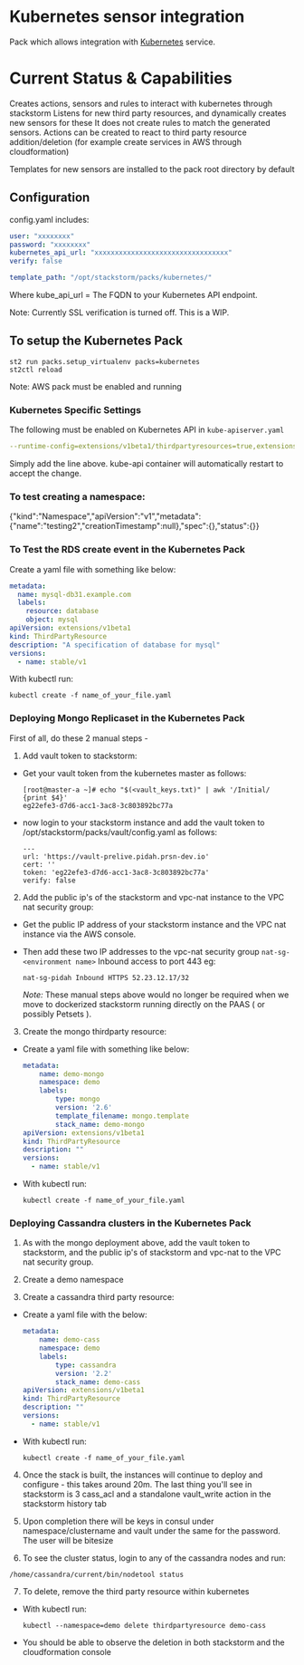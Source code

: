 # Kubernetes sensor integration

Pack which allows integration with [Kubernetes](https://kubernetes.io/) service.

# Current Status & Capabilities
Creates actions, sensors and rules to interact with kubernetes through stackstorm
Listens for new third party resources, and dynamically creates new sensors for these
It does not create rules to match the generated sensors.
Actions can be created to react to third party resource addition/deletion (for example
create services in AWS through cloudformation)

Templates for new sensors are installed to the pack root directory by default

## Configuration

config.yaml includes:
```yaml
user: "xxxxxxxx"
password: "xxxxxxxx"
kubernetes_api_url: "xxxxxxxxxxxxxxxxxxxxxxxxxxxxxxxxx"
verify: false

template_path: "/opt/stackstorm/packs/kubernetes/"
```
Where kube_api_url = The FQDN to your Kubernetes API endpoint.

Note: Currently SSL verification is turned off. This is a WIP.

## To setup the Kubernetes Pack
```
st2 run packs.setup_virtualenv packs=kubernetes
st2ctl reload
```

Note: AWS pack must be enabled and running


### Kubernetes Specific Settings

The following must be enabled on Kubernetes API in ```kube-apiserver.yaml```

```yaml
--runtime-config=extensions/v1beta1/thirdpartyresources=true,extensions/v1beta1/deployments=true
```

Simply add the line above. kube-api container will automatically restart to accept the change.

### To test creating a namespace:

{"kind":"Namespace","apiVersion":"v1","metadata":{"name":"testing2","creationTimestamp":null},"spec":{},"status":{}}

### To Test the RDS create event in the Kubernetes Pack

Create a yaml file with something like below:

```yaml
metadata:
  name: mysql-db31.example.com
  labels:
    resource: database
    object: mysql
apiVersion: extensions/v1beta1
kind: ThirdPartyResource
description: "A specification of database for mysql"
versions:
  - name: stable/v1
```

With kubectl run:

```
kubectl create -f name_of_your_file.yaml
```

### Deploying Mongo Replicaset in the Kubernetes Pack

First of all, do these 2 manual steps -

1. Add vault token to stackstorm:

  * Get your vault token from the kubernetes master as follows:

    ```
    [root@master-a ~]# echo "$(<vault_keys.txt)" | awk '/Initial/ {print $4}'
    eg22efe3-d7d6-acc1-3ac8-3c803892bc77a
    ```

  * now login to your stackstorm instance and add the vault token to /opt/stackstorm/packs/vault/config.yaml as follows:
    ```
    ---
    url: 'https://vault-prelive.pidah.prsn-dev.io'
    cert: ''
    token: 'eg22efe3-d7d6-acc1-3ac8-3c803892bc77a'
    verify: false
    ```

2. Add the public ip's of the stackstorm and vpc-nat instance to the VPC nat security group:

  * Get the public IP address of your stackstorm instance and the VPC nat instance via the AWS console.
  * Then add these two IP addresses to the vpc-nat security group `nat-sg-<environment name>` Inbound access to port 443 eg:
    ```
    nat-sg-pidah Inbound HTTPS 52.23.12.17/32
    ```

    _Note:_ These manual steps above would no longer be required when we move to dockerized stackstorm running directly on the PAAS ( or possibly Petsets ).

3. Create the mongo thirdparty resource:

  * Create a yaml file with something like below:

    ```yaml
    metadata:
        name: demo-mongo
        namespace: demo
        labels:
            type: mongo
            version: '2.6'
            template_filename: mongo.template
            stack_name: demo-mongo
    apiVersion: extensions/v1beta1
    kind: ThirdPartyResource
    description: ""
    versions:
      - name: stable/v1
    ```

  * With kubectl run:

    ```
    kubectl create -f name_of_your_file.yaml
    ```

### Deploying Cassandra clusters in the Kubernetes Pack

1. As with the mongo deployment above, add the vault token to stackstorm, and the public ip's of stackstorm and vpc-nat to the VPC nat security group.

2. Create a demo namespace

3. Create a cassandra third party resource:

  * Create a yaml file with the below:

    ```yaml
    metadata:
        name: demo-cass
        namespace: demo
        labels:
            type: cassandra
            version: '2.2'
            stack_name: demo-cass
    apiVersion: extensions/v1beta1
    kind: ThirdPartyResource
    description: ""
    versions:
      - name: stable/v1
    ```

  * With kubectl run:

    ```
    kubectl create -f name_of_your_file.yaml
    ```

4. Once the stack is built, the instances will continue to deploy and configure - this takes around 20m. The last thing you'll see in stackstorm is 3 cass_acl and a standalone vault_write action in the stackstorm history tab

5. Upon completion there will be keys in consul under namespace/clustername and vault under the same for the password. The user will be bitesize

6. To see the cluster status, login to any of the cassandra nodes and run:

  ``` /home/cassandra/current/bin/nodetool status ```

7. To delete, remove the third party resource within kubernetes

  * With kubectl run:

    ```
    kubectl --namespace=demo delete thirdpartyresource demo-cass
    ```

  * You should be able to observe the deletion in both stackstorm and the cloudformation console
